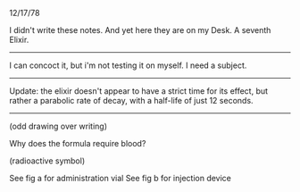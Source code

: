 12/17/78

I didn't write these notes. And yet here they are on my Desk. A seventh Elixir.

- - -

I can concoct it, but i'm not testing it on myself. I need a subject.

- - -

Update: the elixir doesn't appear to have a strict time for its effect, but rather a parabolic rate of decay, with a half-life of just 12 seconds.

- - -
(odd drawing over writing)

Why does the formula require blood?

(radioactive symbol)

See fig a for administration vial 
See fig b for injection device